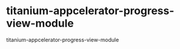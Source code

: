 titanium-appcelerator-progress-view-module
==========================================

titanium-appcelerator-progress-view-module
